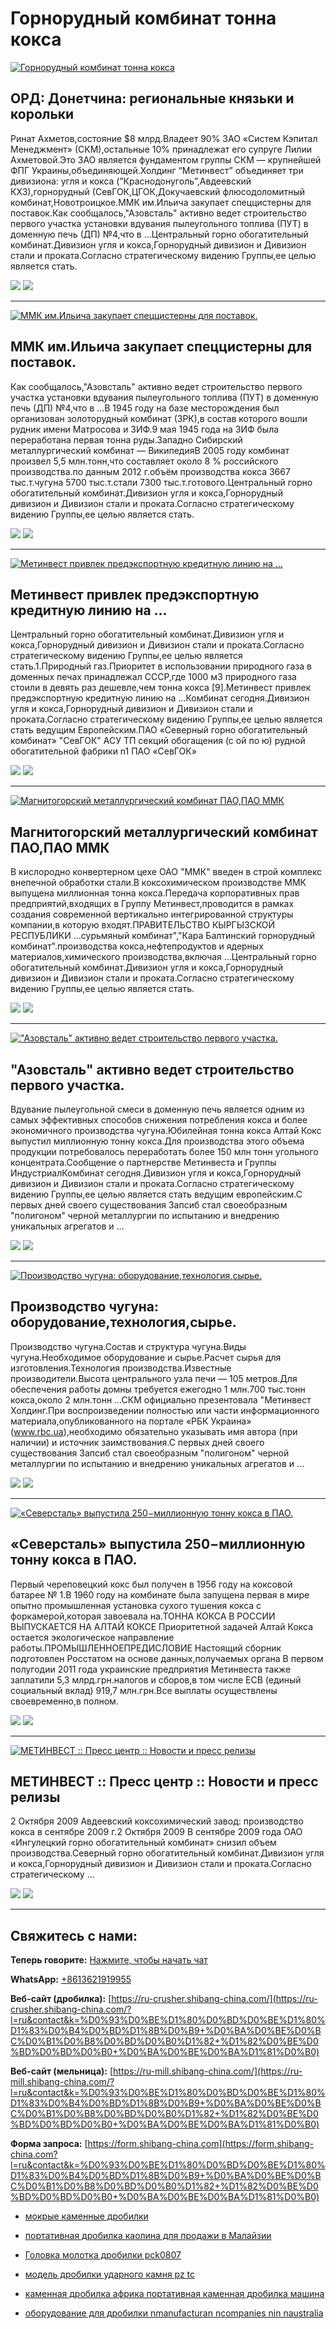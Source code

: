 # Горнорудный комбинат тонна кокса

<a href="https://swt.shibang-china.com/?l=ru&img&k=%D0%93%D0%BE%D1%80%D0%BD%D0%BE%D1%80%D1%83%D0%B4%D0%BD%D1%8B%D0%B9+%D0%BA%D0%BE%D0%BC%D0%B1%D0%B8%D0%BD%D0%B0%D1%82+%D1%82%D0%BE%D0%BD%D0%BD%D0%B0+%D0%BA%D0%BE%D0%BA%D1%81%D0%B0" target="_blank">![Горнорудный комбинат тонна кокса](http://static.shibang-china.com/all-800x300/978.jpg)</a>

## ОРД: Донетчина: региональные князьки и корольки
Ринат Ахметов,состояние $8 млрд.Владеет 90% ЗАО &#171;Систем Кэпитал Менеджмент&#187; (СКМ),остальные 10% принадлежат его супруге Лилии Ахметовой.Это ЗАО является фундаментом группы СКМ — крупнейшей ФПГ Украины,объединяющей.Холдинг “Метинвест” объединяет три дивизиона: угля и кокса (”Краснодонуголь”,Авдеевский КХЗ),горнорудный (СевГОК,ЦГОК,Докучаевский флюсодоломитный комбинат,Новотроицкое.ММК им.Ильича закупает спеццистерны для поставок.Как сообщалось,&quot;Азовсталь&quot; активно ведет строительство первого участка установки вдувания пылеугольного топлива (ПУТ) в доменную печь (ДП) №4,что в …Центральный горно обогатительный комбинат.Дивизион угля и кокса,Горнорудный дивизион и Дивизион стали и проката.Согласно стратегическому видению Группы,ее целью является стать.


<a href="https://whatsapp.shibangsoft.com/WhatsApp.php" target="_blank" title="WhatsApp">![](http://static.shibang-china.com/icon/whatsapp.png)</a> <a href="https://swt.shibang-china.com/?l=ru&icon&k=%D0%93%D0%BE%D1%80%D0%BD%D0%BE%D1%80%D1%83%D0%B4%D0%BD%D1%8B%D0%B9+%D0%BA%D0%BE%D0%BC%D0%B1%D0%B8%D0%BD%D0%B0%D1%82+%D1%82%D0%BE%D0%BD%D0%BD%D0%B0+%D0%BA%D0%BE%D0%BA%D1%81%D0%B0" target="_blank">![](http://static.shibang-china.com/icon/chat-ru.png)</a>

---

<a href="https://swt.shibang-china.com/?l=ru&img&k=%D0%93%D0%BE%D1%80%D0%BD%D0%BE%D1%80%D1%83%D0%B4%D0%BD%D1%8B%D0%B9+%D0%BA%D0%BE%D0%BC%D0%B1%D0%B8%D0%BD%D0%B0%D1%82+%D1%82%D0%BE%D0%BD%D0%BD%D0%B0+%D0%BA%D0%BE%D0%BA%D1%81%D0%B0" target="_blank">![ММК им.Ильича закупает спеццистерны для поставок.](http://static.shibang-china.com/all-800x300/736.jpg)</a>

## ММК им.Ильича закупает спеццистерны для поставок.
Как сообщалось,&quot;Азовсталь&quot; активно ведет строительство первого участка установки вдувания пылеугольного топлива (ПУТ) в доменную печь (ДП) №4,что в …В 1945 году на базе месторождения был организован золоторудный комбинат (ЗРК),в состав которого вошли рудник имени Матросова и ЗИФ.9 мая 1945 года на ЗИФ была переработана первая тонна руды.Западно Сибирский металлургический комбинат — ВикипедияВ 2005 году комбинат произвел 5,5 млн.тонн,что составляет около 8 % российского производства.по данным 2012 г.объём производства кокса 3667 тыс.т.чугуна 5700 тыс.т.стали 7300 тыс.т.готового.Центральный горно обогатительный комбинат.Дивизион угля и кокса,Горнорудный дивизион и Дивизион стали и проката.Согласно стратегическому видению Группы,ее целью является стать.


<a href="https://whatsapp.shibangsoft.com/WhatsApp.php" target="_blank" title="WhatsApp">![](http://static.shibang-china.com/icon/whatsapp.png)</a> <a href="https://swt.shibang-china.com/?l=ru&icon&k=%D0%93%D0%BE%D1%80%D0%BD%D0%BE%D1%80%D1%83%D0%B4%D0%BD%D1%8B%D0%B9+%D0%BA%D0%BE%D0%BC%D0%B1%D0%B8%D0%BD%D0%B0%D1%82+%D1%82%D0%BE%D0%BD%D0%BD%D0%B0+%D0%BA%D0%BE%D0%BA%D1%81%D0%B0" target="_blank">![](http://static.shibang-china.com/icon/chat-ru.png)</a>

---

<a href="https://swt.shibang-china.com/?l=ru&img&k=%D0%93%D0%BE%D1%80%D0%BD%D0%BE%D1%80%D1%83%D0%B4%D0%BD%D1%8B%D0%B9+%D0%BA%D0%BE%D0%BC%D0%B1%D0%B8%D0%BD%D0%B0%D1%82+%D1%82%D0%BE%D0%BD%D0%BD%D0%B0+%D0%BA%D0%BE%D0%BA%D1%81%D0%B0" target="_blank">![Метинвест привлек предэкспортную кредитную линию на …](http://static.shibang-china.com/all-800x300/801.jpg)</a>

## Метинвест привлек предэкспортную кредитную линию на …
Центральный горно обогатительный комбинат.Дивизион угля и кокса,Горнорудный дивизион и Дивизион стали и проката.Согласно стратегическому видению Группы,ее целью является стать.1.Природный газ.Приоритет в использовании природного газа в доменных печах принадлежал СССР,где 1000 м3 природного газа стоили в девять раз дешевле,чем тонна кокса [9].Метинвест привлек предэкспортную кредитную линию на …Комбинат сегодня.Дивизион угля и кокса,Горнорудный дивизион и Дивизион стали и проката.Согласно стратегическому видению Группы,ее целью является стать ведущим Европейским.ПАО &#171;Северный горно обогатительный комбинат&#187; &quot;СевГОК&quot; АСУ ТП секций обогащения (с ой по ю) рудной обогатительной фабрики n1 ПАО &#171;СевГОК&#187;


<a href="https://whatsapp.shibangsoft.com/WhatsApp.php" target="_blank" title="WhatsApp">![](http://static.shibang-china.com/icon/whatsapp.png)</a> <a href="https://swt.shibang-china.com/?l=ru&icon&k=%D0%93%D0%BE%D1%80%D0%BD%D0%BE%D1%80%D1%83%D0%B4%D0%BD%D1%8B%D0%B9+%D0%BA%D0%BE%D0%BC%D0%B1%D0%B8%D0%BD%D0%B0%D1%82+%D1%82%D0%BE%D0%BD%D0%BD%D0%B0+%D0%BA%D0%BE%D0%BA%D1%81%D0%B0" target="_blank">![](http://static.shibang-china.com/icon/chat-ru.png)</a>

---

<a href="https://swt.shibang-china.com/?l=ru&img&k=%D0%93%D0%BE%D1%80%D0%BD%D0%BE%D1%80%D1%83%D0%B4%D0%BD%D1%8B%D0%B9+%D0%BA%D0%BE%D0%BC%D0%B1%D0%B8%D0%BD%D0%B0%D1%82+%D1%82%D0%BE%D0%BD%D0%BD%D0%B0+%D0%BA%D0%BE%D0%BA%D1%81%D0%B0" target="_blank">![Магнитогорский металлургический комбинат ПАО,ПАО ММК](http://static.shibang-china.com/all-800x300/977.jpg)</a>

## Магнитогорский металлургический комбинат ПАО,ПАО ММК
В кислородно конвертерном цехе ОАО &quot;ММК&quot; введен в строй комплекс внепечной обработки стали.В коксохимическом производстве ММК выпущена миллионная тонна кокса.Передача корпоративных прав предприятий,входящих в Группу Метинвест,проводится в рамках создания современной вертикально интегрированной структуры компании,в которую входят.ПРАВИТЕЛЬСТВО КЫРГЫЗСКОЙ РЕСПУБЛИКИ …сурьмяный комбинат&quot;,&quot;Кара Балтинский горнорудный комбинат&quot;.производства кокса,нефтепродуктов и ядерных материалов,химического производства,включая …Центральный горно обогатительный комбинат.Дивизион угля и кокса,Горнорудный дивизион и Дивизион стали и проката.Согласно стратегическому видению Группы,ее целью является стать.


<a href="https://whatsapp.shibangsoft.com/WhatsApp.php" target="_blank" title="WhatsApp">![](http://static.shibang-china.com/icon/whatsapp.png)</a> <a href="https://swt.shibang-china.com/?l=ru&icon&k=%D0%93%D0%BE%D1%80%D0%BD%D0%BE%D1%80%D1%83%D0%B4%D0%BD%D1%8B%D0%B9+%D0%BA%D0%BE%D0%BC%D0%B1%D0%B8%D0%BD%D0%B0%D1%82+%D1%82%D0%BE%D0%BD%D0%BD%D0%B0+%D0%BA%D0%BE%D0%BA%D1%81%D0%B0" target="_blank">![](http://static.shibang-china.com/icon/chat-ru.png)</a>

---

<a href="https://swt.shibang-china.com/?l=ru&img&k=%D0%93%D0%BE%D1%80%D0%BD%D0%BE%D1%80%D1%83%D0%B4%D0%BD%D1%8B%D0%B9+%D0%BA%D0%BE%D0%BC%D0%B1%D0%B8%D0%BD%D0%B0%D1%82+%D1%82%D0%BE%D0%BD%D0%BD%D0%B0+%D0%BA%D0%BE%D0%BA%D1%81%D0%B0" target="_blank">![&quot;Азовсталь&quot; активно ведет строительство первого участка.](http://static.shibang-china.com/all-800x300/1254.jpg)</a>

## &quot;Азовсталь&quot; активно ведет строительство первого участка.
Вдувание пылеугольной смеси в доменную печь является одним из самых эффективных способов снижения потребления кокса и более экономичного производства чугуна.Юбилейная тонна кокса Алтай Кокс выпустил миллионную тонну кокса.Для производства этого объема продукции потребовалось переработать более 150 млн тонн угольного концентрата.Сообщение о партнерстве Метинвеста и Группы ИндустриалКомбинат сегодня.Дивизион угля и кокса,Горнорудный дивизион и Дивизион стали и проката.Согласно стратегическому видению Группы,ее целью является стать ведущим европейским.С первых дней своего существования Запсиб стал своеобразным &quot;полигоном&quot; черной металлургии по испытанию и внедрению уникальных агрегатов и …


<a href="https://whatsapp.shibangsoft.com/WhatsApp.php" target="_blank" title="WhatsApp">![](http://static.shibang-china.com/icon/whatsapp.png)</a> <a href="https://swt.shibang-china.com/?l=ru&icon&k=%D0%93%D0%BE%D1%80%D0%BD%D0%BE%D1%80%D1%83%D0%B4%D0%BD%D1%8B%D0%B9+%D0%BA%D0%BE%D0%BC%D0%B1%D0%B8%D0%BD%D0%B0%D1%82+%D1%82%D0%BE%D0%BD%D0%BD%D0%B0+%D0%BA%D0%BE%D0%BA%D1%81%D0%B0" target="_blank">![](http://static.shibang-china.com/icon/chat-ru.png)</a>

---

<a href="https://swt.shibang-china.com/?l=ru&img&k=%D0%93%D0%BE%D1%80%D0%BD%D0%BE%D1%80%D1%83%D0%B4%D0%BD%D1%8B%D0%B9+%D0%BA%D0%BE%D0%BC%D0%B1%D0%B8%D0%BD%D0%B0%D1%82+%D1%82%D0%BE%D0%BD%D0%BD%D0%B0+%D0%BA%D0%BE%D0%BA%D1%81%D0%B0" target="_blank">![Производство чугуна: оборудование,технология,сырье.](http://static.shibang-china.com/all-800x300/669.jpg)</a>

## Производство чугуна: оборудование,технология,сырье.
Производство чугуна.Состав и структура чугуна.Виды чугуна.Необходимое оборудование и сырье.Расчет сырья для изготовления.Технология производства.Известные производители.Высота центрального узла печи — 105 метров.Для обеспечения работы домны требуется ежегодно 1 млн.700 тыс.тонн кокса,около 2 млн.тонн …СКМ официально презентовала &quot;Метинвест Холдинг.При воспроизведении полностью или части информационного материала,опубликованного на портале &#171;РБК Украина&#187; (www.rbc.ua),необходимо обязательно указывать имя автора (при наличии) и источник заимствования.С первых дней своего существования Запсиб стал своеобразным &quot;полигоном&quot; черной металлургии по испытанию и внедрению уникальных агрегатов и …


<a href="https://whatsapp.shibangsoft.com/WhatsApp.php" target="_blank" title="WhatsApp">![](http://static.shibang-china.com/icon/whatsapp.png)</a> <a href="https://swt.shibang-china.com/?l=ru&icon&k=%D0%93%D0%BE%D1%80%D0%BD%D0%BE%D1%80%D1%83%D0%B4%D0%BD%D1%8B%D0%B9+%D0%BA%D0%BE%D0%BC%D0%B1%D0%B8%D0%BD%D0%B0%D1%82+%D1%82%D0%BE%D0%BD%D0%BD%D0%B0+%D0%BA%D0%BE%D0%BA%D1%81%D0%B0" target="_blank">![](http://static.shibang-china.com/icon/chat-ru.png)</a>

---

<a href="https://swt.shibang-china.com/?l=ru&img&k=%D0%93%D0%BE%D1%80%D0%BD%D0%BE%D1%80%D1%83%D0%B4%D0%BD%D1%8B%D0%B9+%D0%BA%D0%BE%D0%BC%D0%B1%D0%B8%D0%BD%D0%B0%D1%82+%D1%82%D0%BE%D0%BD%D0%BD%D0%B0+%D0%BA%D0%BE%D0%BA%D1%81%D0%B0" target="_blank">![&#171;Северсталь&#187; выпустила 250−миллионную тонну кокса в ПАО.](http://static.shibang-china.com/all-800x300/155.jpg)</a>

## &#171;Северсталь&#187; выпустила 250−миллионную тонну кокса в ПАО.
Первый череповецкий кокс был получен в 1956 году на коксовой батарее № 1.В 1960 году на комбинате была запущена первая в мире опытно промышленная установка сухого тушения кокса с форкамерой,которая завоевала на.ТОННА КОКСА В РОССИИ ВЫПУСКАЕТСЯ НА АЛТАЙ КОКСЕ Приоритетной задачей Алтай Кокса остается экологическое направление работы.ПРОМЫШЛЕННОЕПРЕДИСЛОВИЕ Настоящий сборник подготовлен Росстатом на основе данных,получаемых органа В первом полугодии 2011 года украинские предприятия Метинвеста также заплатили 5,3 млрд.грн.налогов и сборов,в том числе ЕСВ (единый социальный вклад) 919,7 млн.грн.Все выплаты осуществлены своевременно,в полном.


<a href="https://whatsapp.shibangsoft.com/WhatsApp.php" target="_blank" title="WhatsApp">![](http://static.shibang-china.com/icon/whatsapp.png)</a> <a href="https://swt.shibang-china.com/?l=ru&icon&k=%D0%93%D0%BE%D1%80%D0%BD%D0%BE%D1%80%D1%83%D0%B4%D0%BD%D1%8B%D0%B9+%D0%BA%D0%BE%D0%BC%D0%B1%D0%B8%D0%BD%D0%B0%D1%82+%D1%82%D0%BE%D0%BD%D0%BD%D0%B0+%D0%BA%D0%BE%D0%BA%D1%81%D0%B0" target="_blank">![](http://static.shibang-china.com/icon/chat-ru.png)</a>

---

<a href="https://swt.shibang-china.com/?l=ru&img&k=%D0%93%D0%BE%D1%80%D0%BD%D0%BE%D1%80%D1%83%D0%B4%D0%BD%D1%8B%D0%B9+%D0%BA%D0%BE%D0%BC%D0%B1%D0%B8%D0%BD%D0%B0%D1%82+%D1%82%D0%BE%D0%BD%D0%BD%D0%B0+%D0%BA%D0%BE%D0%BA%D1%81%D0%B0" target="_blank">![МЕТИНВЕСТ :: Пресс центр :: Новости и пресс релизы](http://static.shibang-china.com/all-800x300/1366.jpg)</a>

## МЕТИНВЕСТ :: Пресс центр :: Новости и пресс релизы
2 Октября 2009 Авдеевский коксохимический завод: производство кокса в сентябре 2009 г.2 Октября 2009 В сентябре 2009 года ОАО &#171;Ингулецкий горно обогатительный комбинат&#187; снизил объем производства.Северный горно обогатительный комбинат.Дивизион угля и кокса,Горнорудный дивизион и Дивизион стали и проката.Согласно стратегическому …

<a href="https://whatsapp.shibangsoft.com/WhatsApp.php" target="_blank" title="WhatsApp">![](http://static.shibang-china.com/icon/whatsapp.png)</a> <a href="https://swt.shibang-china.com/?l=ru&icon&k=%D0%93%D0%BE%D1%80%D0%BD%D0%BE%D1%80%D1%83%D0%B4%D0%BD%D1%8B%D0%B9+%D0%BA%D0%BE%D0%BC%D0%B1%D0%B8%D0%BD%D0%B0%D1%82+%D1%82%D0%BE%D0%BD%D0%BD%D0%B0+%D0%BA%D0%BE%D0%BA%D1%81%D0%B0" target="_blank">![](http://static.shibang-china.com/icon/chat-ru.png)</a>

---
## Свяжитесь с нами:

**Теперь говорите:** [Нажмите, чтобы начать чат](https://swt.shibang-china.com?l=ru&contact&k=%D0%93%D0%BE%D1%80%D0%BD%D0%BE%D1%80%D1%83%D0%B4%D0%BD%D1%8B%D0%B9+%D0%BA%D0%BE%D0%BC%D0%B1%D0%B8%D0%BD%D0%B0%D1%82+%D1%82%D0%BE%D0%BD%D0%BD%D0%B0+%D0%BA%D0%BE%D0%BA%D1%81%D0%B0)

**WhatsApp:**  [+8613621919955](https://whatsapp.shibangsoft.com/WhatsApp.php)

**Веб-сайт (дробилка):** [https://ru-crusher.shibang-china.com/](https://ru-crusher.shibang-china.com/?l=ru&contact&k=%D0%93%D0%BE%D1%80%D0%BD%D0%BE%D1%80%D1%83%D0%B4%D0%BD%D1%8B%D0%B9+%D0%BA%D0%BE%D0%BC%D0%B1%D0%B8%D0%BD%D0%B0%D1%82+%D1%82%D0%BE%D0%BD%D0%BD%D0%B0+%D0%BA%D0%BE%D0%BA%D1%81%D0%B0)

**Веб-сайт (мельница):** [https://ru-mill.shibang-china.com/](https://ru-mill.shibang-china.com/?l=ru&contact&k=%D0%93%D0%BE%D1%80%D0%BD%D0%BE%D1%80%D1%83%D0%B4%D0%BD%D1%8B%D0%B9+%D0%BA%D0%BE%D0%BC%D0%B1%D0%B8%D0%BD%D0%B0%D1%82+%D1%82%D0%BE%D0%BD%D0%BD%D0%B0+%D0%BA%D0%BE%D0%BA%D1%81%D0%B0)

**Форма запроса:** [https://form.shibang-china.com](https://form.shibang-china.com?l=ru&contact&k=%D0%93%D0%BE%D1%80%D0%BD%D0%BE%D1%80%D1%83%D0%B4%D0%BD%D1%8B%D0%B9+%D0%BA%D0%BE%D0%BC%D0%B1%D0%B8%D0%BD%D0%B0%D1%82+%D1%82%D0%BE%D0%BD%D0%BD%D0%B0+%D0%BA%D0%BE%D0%BA%D1%81%D0%B0)

* [мокрые каменные дробилки](../121/%D0%BC%D0%BE%D0%BA%D1%80%D1%8B%D0%B5%20%D0%BA%D0%B0%D0%BC%D0%B5%D0%BD%D0%BD%D1%8B%D0%B5%20%D0%B4%D1%80%D0%BE%D0%B1%D0%B8%D0%BB%D0%BA%D0%B8.md)

* [портативная дробилка каолина для продажи в Малайзии](../121/%D0%BF%D0%BE%D1%80%D1%82%D0%B0%D1%82%D0%B8%D0%B2%D0%BD%D0%B0%D1%8F%20%D0%B4%D1%80%D0%BE%D0%B1%D0%B8%D0%BB%D0%BA%D0%B0%20%D0%BA%D0%B0%D0%BE%D0%BB%D0%B8%D0%BD%D0%B0%20%D0%B4%D0%BB%D1%8F%20%D0%BF%D1%80%D0%BE%D0%B4%D0%B0%D0%B6%D0%B8%20%D0%B2%20%D0%9C%D0%B0%D0%BB%D0%B0%D0%B9%D0%B7%D0%B8%D0%B8.md)

* [Головка молотка дробилки pck0807](../125/%D0%93%D0%BE%D0%BB%D0%BE%D0%B2%D0%BA%D0%B0%20%D0%BC%D0%BE%D0%BB%D0%BE%D1%82%D0%BA%D0%B0%20%D0%B4%D1%80%D0%BE%D0%B1%D0%B8%D0%BB%D0%BA%D0%B8%20pck0807.md)

* [модель дробилки ударного камня pz tc](../125/%D0%BC%D0%BE%D0%B4%D0%B5%D0%BB%D1%8C%20%D0%B4%D1%80%D0%BE%D0%B1%D0%B8%D0%BB%D0%BA%D0%B8%20%D1%83%D0%B4%D0%B0%D1%80%D0%BD%D0%BE%D0%B3%D0%BE%20%D0%BA%D0%B0%D0%BC%D0%BD%D1%8F%20pz%20tc.md)

* [каменная дробилка африка портативная каменная дробилка машина](../124/%D0%BA%D0%B0%D0%BC%D0%B5%D0%BD%D0%BD%D0%B0%D1%8F%20%D0%B4%D1%80%D0%BE%D0%B1%D0%B8%D0%BB%D0%BA%D0%B0%20%D0%B0%D1%84%D1%80%D0%B8%D0%BA%D0%B0%20%D0%BF%D0%BE%D1%80%D1%82%D0%B0%D1%82%D0%B8%D0%B2%D0%BD%D0%B0%D1%8F%20%D0%BA%D0%B0%D0%BC%D0%B5%D0%BD%D0%BD%D0%B0%D1%8F%20%D0%B4%D1%80%D0%BE%D0%B1%D0%B8%D0%BB%D0%BA%D0%B0%20%D0%BC%D0%B0%D1%88%D0%B8%D0%BD%D0%B0.md)

* [оборудование для дробилки nmanufacturan ncompanies nin naustralia](../124/%D0%BE%D0%B1%D0%BE%D1%80%D1%83%D0%B4%D0%BE%D0%B2%D0%B0%D0%BD%D0%B8%D0%B5%20%D0%B4%D0%BB%D1%8F%20%D0%B4%D1%80%D0%BE%D0%B1%D0%B8%D0%BB%D0%BA%D0%B8%20nmanufacturan%20ncompanies%20nin%20naustralia.md)